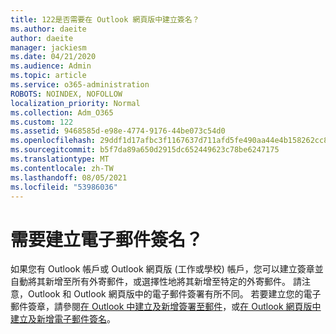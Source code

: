```yaml
---
title: 122是否需要在 Outlook 網頁版中建立簽名？
ms.author: daeite
author: daeite
manager: jackiesm
ms.date: 04/21/2020
ms.audience: Admin
ms.topic: article
ms.service: o365-administration
ROBOTS: NOINDEX, NOFOLLOW
localization_priority: Normal
ms.collection: Adm_O365
ms.custom: 122
ms.assetid: 9468585d-e98e-4774-9176-44be073c54d0
ms.openlocfilehash: 29ddf1d17afbc3f1167637d711afd5fe490aa44e4b158262cc891f0632c81c8c
ms.sourcegitcommit: b5f7da89a650d2915dc652449623c78be6247175
ms.translationtype: MT
ms.contentlocale: zh-TW
ms.lasthandoff: 08/05/2021
ms.locfileid: "53986036"
---
```

# <a name="need-to-create-an-email-signature"></a>需要建立電子郵件簽名？

如果您有 Outlook 帳戶或 Outlook 網頁版 (工作或學校) 帳戶，您可以建立簽章並自動將其新增至所有外寄郵件，或選擇性地將其新增至特定的外寄郵件。 請注意，Outlook 和 Outlook 網頁版中的電子郵件簽署有所不同。 若要建立您的電子郵件簽章，請參閱[在 Outlook 中建立及新增簽署至郵件](https://support.office.com/article/8ee5d4f4-68fd-464a-a1c1-0e1c80bb27f2.aspx)，或[在 Outlook 網頁版中建立及新增電子郵件簽名](https://support.office.com/article/5ff9dcfd-d3f1-447b-b2e9-39f91b074ea3.aspx)。

